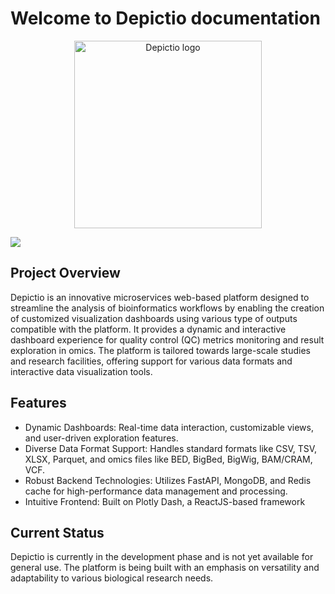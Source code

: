 

# Welcome to Depictio documentation 

<p align="center">
  <img src="./images/logo/logo_hd.png" alt="Depictio logo" width=300>
</p>


![](./images/Demo.gif)




## Project Overview

Depictio is an innovative microservices web-based platform designed to streamline the analysis of bioinformatics workflows by enabling the creation of customized visualization dashboards using various type of  outputs compatible with the platform. It provides a dynamic and interactive dashboard experience for quality control (QC) metrics monitoring and result exploration in omics. The platform is tailored towards large-scale studies and research facilities, offering support for various data formats and interactive data visualization tools.



## Features

* Dynamic Dashboards: Real-time data interaction, customizable views, and user-driven exploration features.
* Diverse Data Format Support: Handles standard formats like CSV, TSV, XLSX, Parquet, and omics files like BED, BigBed, BigWig, BAM/CRAM, VCF.
* Robust Backend Technologies: Utilizes FastAPI, MongoDB, and Redis cache for high-performance data management and processing.
* Intuitive Frontend: Built on Plotly Dash, a ReactJS-based framework



## Current Status

Depictio is currently in the development phase and is not yet available for general use. The platform is being built with an emphasis on versatility and adaptability to various biological research needs.
